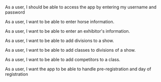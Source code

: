 As a user, I should be able to access the app by entering my username and password

As a user, I want to be able to enter horse information.

As a user, I want to be able to enter an exhibitor's information.

As a user, I want to be able to add divisions to a show.

As a user, I want to be able to add classes to divisions of a show.

As a user, I want to be able to add competitors to a class.

As a user, I want the app to be able to handle pre-registration and day of registration
